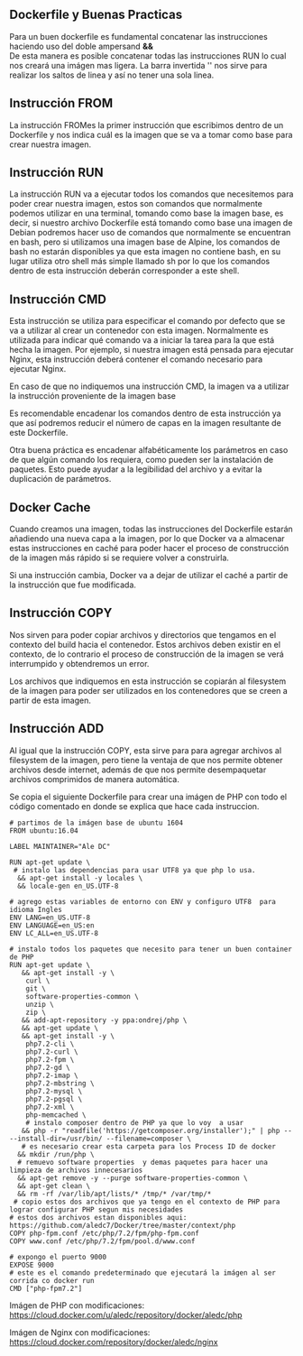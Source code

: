 ## Dockerfile y Buenas Practicas


Para un buen dockerfile es fundamental concatenar las instrucciones haciendo uso del doble ampersand __&&__  
De esta manera es posible concatenar todas las instrucciones RUN lo cual nos creará una imágen mas ligera.
La barra invertida '\' nos sirve para realizar los saltos de linea y así no tener una sola linea.

## Instrucción FROM
La instrucción FROMes la primer instrucción que escribimos dentro de un Dockerfile y nos indica cuál es la imagen que se va a tomar como base para crear nuestra imagen.


## Instrucción RUN
La instrucción RUN va a ejecutar todos los comandos que necesitemos para poder crear nuestra imagen, estos son comandos que normalmente podemos utilizar en una terminal, tomando como base la imagen base, es decir, si nuestro archivo Dockerfile está tomando como base una imagen de Debian podremos hacer uso de comandos que normalmente se encuentran en bash, pero si utilizamos una imagen base de Alpine, los  comandos de bash no estarán disponibles ya que esta imagen no contiene bash, en su lugar utiliza otro shell más simple llamado sh por lo que los comandos dentro de esta instrucción deberán corresponder a este shell.

## Instrucción CMD
Esta instrucción se utiliza para especificar el comando por defecto que se va a utilizar al crear un contenedor con esta imagen. Normalmente es utilizada para indicar qué comando va a iniciar la tarea para la que está hecha la imagen. Por ejemplo, si nuestra imagen está pensada para ejecutar Nginx, esta instrucción deberá contener el comando necesario para ejecutar Nginx.

En caso de que no indiquemos una instrucción CMD, la imagen va a utilizar la instrucción proveniente de la imagen base

Es recomendable encadenar los comandos dentro de esta instrucción ya que así podremos reducir el número de capas en la imagen resultante de este Dockerfile.

Otra buena práctica es encadenar alfabéticamente los parámetros en caso de que algún comando los requiera, como pueden ser la instalación de paquetes. Esto puede ayudar a la legibilidad del archivo y a evitar la duplicación de parámetros.

## Docker Cache
Cuando creamos una imagen, todas las instrucciones del Dockerfile estarán añadiendo una nueva capa a la imagen, por lo que Docker va a almacenar estas instrucciones en caché para poder hacer el proceso de construcción de la imagen más rápido si se requiere volver a construirla.

Si una instrucción cambia, Docker va a dejar de utilizar el caché a partir de la instrucción que fue modificada.

## Instrucción COPY
Nos sirven para poder copiar archivos y directorios que tengamos en el contexto del build hacia el contenedor. Estos archivos deben existir en el contexto, de lo contrario el proceso de construcción de la imagen se verá interrumpido y obtendremos un error.

Los archivos que indiquemos en esta instrucción se copiarán al filesystem de la imagen para poder ser utilizados en los contenedores que se creen a partir de esta imagen.

## Instrucción ADD
Al igual que la instrucción COPY, esta sirve para para agregar archivos al filesystem de la imagen, pero tiene la ventaja de que nos permite obtener archivos desde internet, además de que nos permite desempaquetar archivos comprimidos de manera automática.



Se copia el siguiente Dockerfile para crear una imágen de PHP con todo el código comentado en donde se explica que hace cada instruccion.



```
# partimos de la imágen base de ubuntu 1604
FROM ubuntu:16.04

LABEL MAINTAINER="Ale DC"

RUN apt-get update \
 # instalo las dependencias para usar UTF8 ya que php lo usa.
  && apt-get install -y locales \
  && locale-gen en_US.UTF-8

# agrego estas variables de entorno con ENV y configuro UTF8  para idioma Ingles
ENV LANG=en_US.UTF-8
ENV LANGUAGE=en_US:en
ENV LC_ALL=en_US.UTF-8

# instalo todos los paquetes que necesito para tener un buen container de PHP
RUN apt-get update \
   && apt-get install -y \
    curl \
    git \
    software-properties-common \
    unzip \
    zip \
   && add-apt-repository -y ppa:ondrej/php \
   && apt-get update \
   && apt-get install -y \
    php7.2-cli \
    php7.2-curl \
    php7.2-fpm \
    php7.2-gd \
    php7.2-imap \
    php7.2-mbstring \
    php7.2-mysql \
    php7.2-pgsql \
    php7.2-xml \
    php-memcached \
    # instalo composer dentro de PHP ya que lo voy  a usar
   && php -r "readfile('https://getcomposer.org/installer');" | php -- --install-dir=/usr/bin/ --filename=composer \
   # es necesario crear esta carpeta para los Process ID de docker
  && mkdir /run/php \
  # remuevo software properties  y demas paquetes para hacer una limpieza de archivos innecesarios
  && apt-get remove -y --purge software-properties-common \
  && apt-get clean \
  && rm -rf /var/lib/apt/lists/* /tmp/* /var/tmp/*
 # copio estos dos archivos que ya tengo en el contexto de PHP para lograr configurar PHP segun mis necesidades
# estos dos archivos estan disponibles aqui: https://github.com/aledc7/Docker/tree/master/context/php
COPY php-fpm.conf /etc/php/7.2/fpm/php-fpm.conf
COPY www.conf /etc/php/7.2/fpm/pool.d/www.conf

# expongo el puerto 9000
EXPOSE 9000
# este es el comando predeterminado que ejecutará la imágen al ser corrida co docker run
CMD ["php-fpm7.2"]

```





Imágen de PHP con modificaciones:
https://cloud.docker.com/u/aledc/repository/docker/aledc/php

Imágen de Nginx con modificaciones:
https://cloud.docker.com/repository/docker/aledc/nginx


